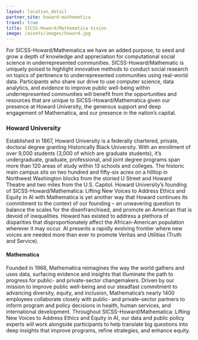 ```yaml
---
layout: location_detail
partner_site: howard-mathematica
travel: true
title: SICSS-Howard/Mathematica Vision
image: /assets/images/howard.jpg
---
```


For SICSS-Howard/Mathematica we have an added purpose, to seed and grow a depth of knowledge and appreciation for computational social science in underrepresented communities.  SICSS-Howard/Mathematic is uniquely poised to highlight innovative methods to conduct social research on topics of pertinence to underrepresented communities using real-world data. Participants who share our drive to use computer science, data analytics, and evidence to improve public well-being within underrepresented communities will benefit from the opportunities and resources that are unique to SICSS-Howard/Mathematica given our presence at Howard University, the generous support and deep engagement of Mathematica, and our presence in the nation’s capital.

### Howard University
Established in 1867, Howard University is a federally chartered, private, doctoral degree granting Historically Black 
University. With an enrollment of over 9,000 students (3,000 of which are graduate students), it’s undergraduate, 
graduate, professional, and joint degree programs span more than 120 areas of study within 13 schools and colleges. 
The historic main campus sits on two hundred and fifty-six acres on a hilltop in Northwest Washington blocks from the 
storied U Street and Howard Theatre and   two miles from the U.S. Capitol. Howard University’s founding of 
SICSS-Howard/Mathematica: Lifting New Voices to Address Ethics and Equity in AI with Mathematica is yet another way that 
Howard continues its commitment to the context of our founding – an unwavering question to balance the scales for the 
disenfranchised, and promote an American that is devoid of inequalities.  Howard has existed to address a plethora of 
disparities that disproportionately affect the African-American population wherever it may occur.  AI presents a rapidly 
evolving frontier where new voices are needed more than ever to promote Veritas and Utilitias (Truth and Service).  

#### Mathematica
Founded in 1968, Mathematica reimagines the way the world gathers and uses data, surfacing evidence and insights that 
illuminate the path to progress for public- and private-sector changemakers. Driven by our mission to improve public 
well-being and our steadfast commitment to advancing diversity, equity, and inclusion, Mathematica’s nearly 1400 employees 
collaborate closely with public- and private-sector partners to inform program and policy decisions in health, human services, 
and international development. Throughout SICSS-Howard/Mathematica: Lifting New Voices to Address Ethics and Equity in AI, our 
data and public policy experts will work alongside participants to help translate big questions into deep insights that 
improve programs, refine strategies, and enhance equity.
